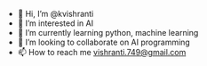 - 👋 Hi, I’m @kvishranti
- 👀 I’m interested in AI
- 🌱 I’m currently learning python, machine learning
- 💞️ I’m looking to collaborate on AI programming
- 📫 How to reach me vishranti.749@gmail.com

<!---
kvishranti/kvishranti is a ✨ special ✨ repository because its `README.md` (this file) appears on your GitHub profile.
You can click the Preview link to take a look at your changes.
--->
